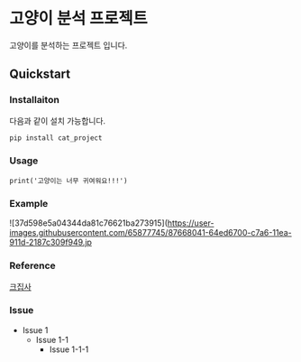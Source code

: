# 고양이 분석 프로젝트
고양이를 분석하는 프로젝트 입니다.

## Quickstart
### Installaiton
다음과 같이 설치 가능합니다.

```
pip install cat_project
```

### Usage

```
print('고양이는 너무 귀여워요!!!')
```
### Example

![37d598e5a04344da81c76621ba273915](https://user-images.githubusercontent.com/65877745/87668041-64ed6700-c7a6-11ea-911d-2187c309f949.jp

### Reference
[크집사](https://www.youtube.com/watch?v=I-3bfP9Jt0g)

### Issue
- Issue 1
  - Issue 1-1
    - Issue 1-1-1
